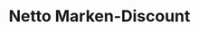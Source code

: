 ---
title: "Netto Marken-Discount"
url: /koenigsbrueck/netto-marken-discount-weissbacher-strasse/
shop: Supermarkt
---